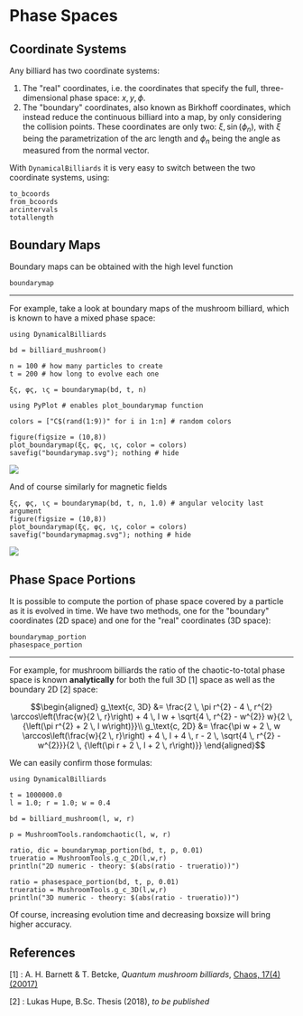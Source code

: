 # Phase Spaces

## Coordinate Systems
Any billiard has two coordinate systems:
1. The "real" coordinates, i.e. the coordinates that specify the full, three-dimensional phase space: $x, y, \phi$.
2. The "boundary" coordinates, also known as Birkhoff coordinates, which instead reduce the continuous billiard into a map, by only considering the collision points. These coordinates are only two: $\xi, \sin(\phi_n)$, with $\xi$ being the parametrization of the arc length and $\phi_n$ being the angle as measured from the normal vector.

With `DynamicalBilliards` it is very easy to switch between the two coordinate
systems, using:
```@docs
to_bcoords
from_bcoords
arcintervals
totallength
```

## Boundary Maps
Boundary maps can be obtained with the high level function
```@docs
boundarymap
```
---
For example, take a look at boundary maps of the mushroom billiard, which is known to have a mixed phase space:
```@example coords
using DynamicalBilliards

bd = billiard_mushroom()

n = 100 # how many particles to create
t = 200 # how long to evolve each one

ξς, φς, ις = boundarymap(bd, t, n)

using PyPlot # enables plot_boundarymap function

colors = ["C$(rand(1:9))" for i in 1:n] # random colors

figure(figsize = (10,8))
plot_boundarymap(ξς, φς, ις, color = colors)
savefig("boundarymap.svg"); nothing # hide
```
![](boundarymap.svg)

<!-- ![Boundary map](https://i.imgur.com/RO9UZa9.png) -->

And of course similarly for magnetic fields
```@example coords
ξς, φς, ις = boundarymap(bd, t, n, 1.0) # angular velocity last argument
figure(figsize = (10,8))
plot_boundarymap(ξς, φς, ις, color = colors)
savefig("boundarymapmag.svg"); nothing # hide
```
![](boundarymapmag.svg)

<!-- ![Boundary map with magnetic field](https://i.imgur.com/YoW1FVD.png) -->

## Phase Space Portions
It is possible to compute the portion of phase space covered by a particle as it
is evolved in time. We have two methods, one for the "boundary" coordinates (2D space)
and one for the "real" coordinates (3D space):
```@docs
boundarymap_portion
phasespace_portion
```

---

For example, for mushroom billiards the ratio of the chaotic-to-total phase space is known **analytically** for both the full 3D [1] space as well as the boundary 2D [2] space:

```math
\begin{aligned}
  g_\text{c, 3D} &= \frac{2 \, \pi r^{2} - 4 \, r^{2} \arccos\left(\frac{w}{2 \, r}\right) + 4 \, l w + \sqrt{4 \, r^{2} - w^{2}} w}{2 \, {\left(\pi r^{2} + 2 \, l w\right)}}\\
  g_\text{c, 2D} &= \frac{\pi w + 2 \, w \arccos\left(\frac{w}{2 \, r}\right) + 4 \, l + 4 \, r - 2 \, \sqrt{4 \, r^{2} - w^{2}}}{2 \, {\left(\pi r + 2 \, l + 2 \, r\right)}}
\end{aligned}
```

We can easily confirm those formulas:
```@example phasespace
using DynamicalBilliards

t = 1000000.0
l = 1.0; r = 1.0; w = 0.4

bd = billiard_mushroom(l, w, r)

p = MushroomTools.randomchaotic(l, w, r)

ratio, dic = boundarymap_portion(bd, t, p, 0.01)
trueratio = MushroomTools.g_c_2D(l,w,r)
println("2D numeric - theory: $(abs(ratio - trueratio))")

ratio = phasespace_portion(bd, t, p, 0.01)
trueratio = MushroomTools.g_c_3D(l,w,r)
println("3D numeric - theory: $(abs(ratio - trueratio))")
```
Of course, increasing evolution time and decreasing boxsize will bring higher accuracy.

## References

[1] : A. H. Barnett & T. Betcke, *Quantum mushroom billiards*, [Chaos, 17(4) (20017)](https://doi.org/10.1063/1.2816946)

[2] : Lukas Hupe, B.Sc. Thesis (2018), *to be published*
